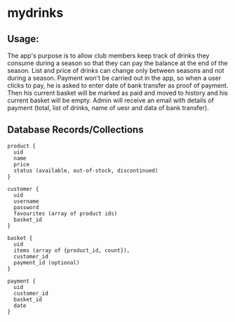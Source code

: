 # mydrinks

## Usage:
The app's purpose is to allow club members keep track of drinks they consume during a season so that they can pay the balance at the end of the season. List and price of drinks can change only between seasons and not during a season. Payment won't be carried out in the app, so when a user clicks to pay, he is asked to enter date of bank transfer as proof of payment. Then his current basket will be marked as paid and moved to history and his current basket will be empty.  Admin will receive an email with details of payment (total, list of drinks, name of uesr and data of bank transfer).

## Database Records/Collections

````
product {
  uid
  name
  price
  status (available, out-of-stock, discontinued)
}

customer {
  uid
  username
  password
  favourites (array of product ids)
  basket_id
}

basket {
  uid
  items (array of {product_id, count}),
  customer_id
  payment_id (optional)
}

payment {
  uid
  customer_id
  basket_id
  date
}
````




